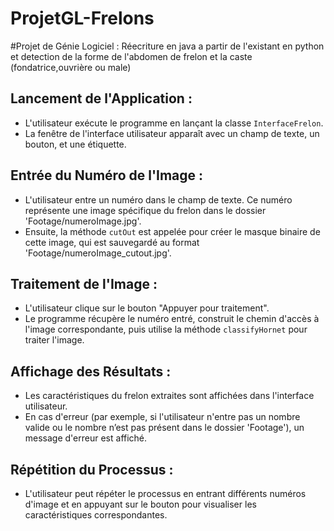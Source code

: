 # ProjetGL-Frelons 
#Projet de Génie Logiciel : Réecriture en java a partir de l'existant en python et detection de la forme de l'abdomen de frelon et la  caste (fondatrice,ouvrière ou male)

## Lancement de l'Application :

- L'utilisateur exécute le programme en lançant la classe `InterfaceFrelon`.
- La fenêtre de l'interface utilisateur apparaît avec un champ de texte, un bouton, et une étiquette.

## Entrée du Numéro de l'Image :

- L'utilisateur entre un numéro dans le champ de texte. Ce numéro représente une image spécifique du frelon dans le dossier 'Footage/numeroImage.jpg'.
- Ensuite, la méthode `cutOut` est appelée pour créer le masque binaire de cette image, qui est sauvegardé au format 'Footage/numeroImage_cutout.jpg'.

## Traitement de l'Image :

- L'utilisateur clique sur le bouton "Appuyer pour traitement".
- Le programme récupère le numéro entré, construit le chemin d'accès à l'image correspondante, puis utilise la méthode `classifyHornet` pour traiter l'image.

## Affichage des Résultats :

- Les caractéristiques du frelon extraites sont affichées dans l'interface utilisateur.
- En cas d'erreur (par exemple, si l'utilisateur n'entre pas un nombre valide ou le nombre n’est pas présent dans le dossier 'Footage'), un message d'erreur est affiché.

## Répétition du Processus :

- L'utilisateur peut répéter le processus en entrant différents numéros d'image et en appuyant sur le bouton pour visualiser les caractéristiques correspondantes.

